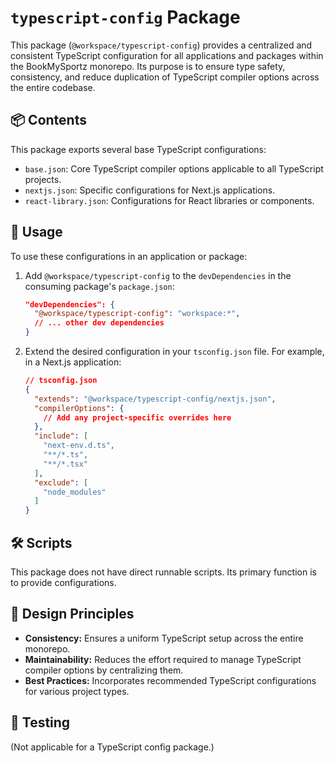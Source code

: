 # `typescript-config` Package

This package (`@workspace/typescript-config`) provides a centralized and consistent TypeScript configuration for all applications and packages within the BookMySportz monorepo. Its purpose is to ensure type safety, consistency, and reduce duplication of TypeScript compiler options across the entire codebase.

## 📦 Contents

This package exports several base TypeScript configurations:

*   `base.json`: Core TypeScript compiler options applicable to all TypeScript projects.
*   `nextjs.json`: Specific configurations for Next.js applications.
*   `react-library.json`: Configurations for React libraries or components.

## 🚀 Usage

To use these configurations in an application or package:

1.  Add `@workspace/typescript-config` to the `devDependencies` in the consuming package's `package.json`:
    ```json
    "devDependencies": {
      "@workspace/typescript-config": "workspace:*",
      // ... other dev dependencies
    }
    ```
2.  Extend the desired configuration in your `tsconfig.json` file. For example, in a Next.js application:
    ```json
    // tsconfig.json
    {
      "extends": "@workspace/typescript-config/nextjs.json",
      "compilerOptions": {
        // Add any project-specific overrides here
      },
      "include": [
        "next-env.d.ts",
        "**/*.ts",
        "**/*.tsx"
      ],
      "exclude": [
        "node_modules"
      ]
    }
    ```

## 🛠️ Scripts

This package does not have direct runnable scripts. Its primary function is to provide configurations.

## 📐 Design Principles

*   **Consistency:** Ensures a uniform TypeScript setup across the entire monorepo.
*   **Maintainability:** Reduces the effort required to manage TypeScript compiler options by centralizing them.
*   **Best Practices:** Incorporates recommended TypeScript configurations for various project types.

## 🧪 Testing

(Not applicable for a TypeScript config package.)